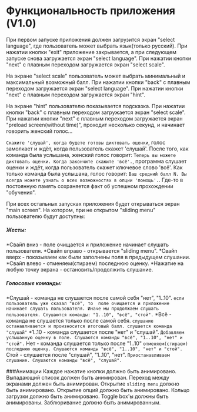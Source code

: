 # Функциональность приложения (V1.0)

При первом запуске приложения должен загрузится экран "select language",
где пользователь может выбрать язык(только русский). При нажатии кнопки "exit"
приложение закрывается, а при следующем запуске снова загружается экран
"select language".  При нажатии кнопки "next" с плавным переходом загружается
экран "select scale". 

На экране "select scale" пользователь может выбрать минимальный и максимальный
возможный балл. При нажатии кнопки "back" с плавным переходом загружается
экран  "select language". При нажатии кнопки "next" с плавным переходом
загружается экран "hint".

На экране "hint" пользователю показывается подсказка. При нажатии кнопки
"back" с плавным переходом загружается экран "select scale". При нажатии
кнопки "next" с плавным переходом загружается экран "preload screen(without time)",
проходит несколько секунд, и начинает говорить женский голос…

`Скажите 'слушай', когда будете готовы диктовать оценки`, голос замолкает и ждёт,
когда пользователь скажет 'слушай'. После того, как команда была услышана, женский
голос говорит: `Теперь вы можете диктовать оценки. Когда закончите скажите 'всё'.`,
программа слушает оценки и ждёт, когда пользователь скажет ключевое слово 'всё'.
Как только команда была услышана, голос говорит: `Ваш средний балл N. Вы всегда
можете узнать о всех возможностях в опции 'помощь'.`. Где-то в постоянную память
сохраняется факт об успешном прохождении "обучения".

При всех остальных запусках приложения будет открываться экран "main screen".
На котором, при не открытом "sliding menu" пользователю будут доступны:
##### Жесты:
*Свайп вниз - поле очищается и приложение начинает слушать пользователя.
*Свайп вправо -  открывается "sliding menu".
*Свайп вверх - показываем как были заполнены поля в предыдущем слушании.
*Свайп влево - отменяем(стираем) последнюю оценку.
*Нажатие на любую точку экрана - остановить/продолжить слушание.
##### Голосовые команды:
*Слушай - команда не слушается после самой себя "нет", "1..10".
	```если пользователь уже сказал "всё", то 
		поле очищается и приложение начинает слушать пользователя.
	Иначе
		мы продолжаем слушать пользователя.
	Слушаются команды: "1..10", "всё", "стой".```
*Всё -  команда не слушается только после самой себя.
	```слушание останавливается и произносится итоговый балл.
	слушается команда "слушай"```
*1..10 - команда слушается после "нет" и "слушай".
	```Добавляем услышанную оценку в поле.
	Слушаются команды "всё", "1..10", "нет" и "стой".```
Нет -  команда слушается только после "1..10"
	```отменяем(стираем) последнюю оценку.
	Слушаются команды "всё", "1..10", "нет" и "стой".```
Стой - слушается после "слушай", "1..10", "нет".
	```Приостанавливаем слушание.
	Слушаются команды "всё", "слушай".```

###Анимации
Каждое нажатие кнопки должно быть анимировано.
Выпадающий список должен быть анимирован.
Переход между экранами должен быть анимирован.
Открытие `sliding menu` должно быть анимировано.
Открытие опций должно быть анимировано.
Кольцо загрузки должно быть анимировано.
Toggle box'ы должны быть анимированы.
Заблюривание должно быть анимированным.
